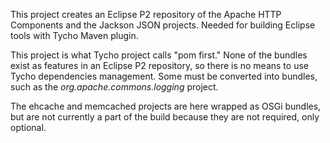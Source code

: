 This project creates an Eclipse P2 repository of the Apache HTTP Components 
and the Jackson JSON projects. Needed for building Eclipse tools with Tycho 
Maven plugin.

This project is what Tycho project calls "pom first." None of the bundles exist 
as features in an Eclipse P2 repository, so there is no means to use Tycho 
dependencies management. Some must be converted into bundles, such as 
the *org.apache.commons.logging* project.

The ehcache and memcached projects are here wrapped as OSGi bundles, but are not 
currently a part of the build because they are not required, only optional.
